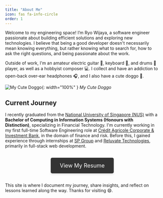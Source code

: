 ```yaml
---
title: "About Me"
icon: fas fa-info-circle
order: 1
---
```


Welcome to my engineering space! I’m Ryo Wijaya, a software engineer passionate about building efficient solutions and exploring new technologies. I believe that being a good developer doesn't necessarily mean knowing everything, but rather knowing what to search for, how to ask the right questions, and being passionate about the work.

Outside of work, I'm an amateur electric guitar :guitar:, keyboard :musical_keyboard:, and drums 🥁 player, as well as a hobbyist composer :computer:. I collect and have an addiction to open-back over-ear headphones :headphones:, and I also have a cute doggo :dog:.

![My Cute Doggo](assets/img/admin/eevee-combined.png){: width="100%" }
_My Cute Doggo_

## Current Journey

I recently graduated from the <a href="https://www.linkedin.com/school/national-university-of-singapore/" target="_blank">National University of Singapore (NUS)</a> with a **Bachelor of Computing in Information Systems (Honours with Distinction)**, specializing in Financial Technology. I'm currently working in my first full-time Software Engineering role at <a href="https://www.linkedin.com/company/credit-agricole-cib/mycompany/" target="_blank">Crédit Agricole Corporate & Investment Bank</a>, in the domain of finance and risk. Before this, I gained experience through internships at <a href="https://www.linkedin.com/company/singapore-power-ltd/" target="_blank">SP Group</a> and <a href="https://www.linkedin.com/company/reluvate/" target="_blank">Reluvate Technologies</a>, primarily in full-stack web development.

<div style="text-align: center; margin: 45px 0;">
  <a href="/assets/resume-ryo-wijaya.pdf" class="btn" style="background-color: #333; color: #fff; padding: 15px 30px; font-size: 18px; text-decoration: none; border-radius: 5px; box-shadow: 0px 4px 6px rgba(0, 0, 0, 0.1);" target="_blank">
    <i class="fas fa-file-pdf"></i> View My Resume
  </a>
</div>

This site is where I document my journey, share insights, and reflect on lessons learned along the way. Thanks for visiting :smile:.
